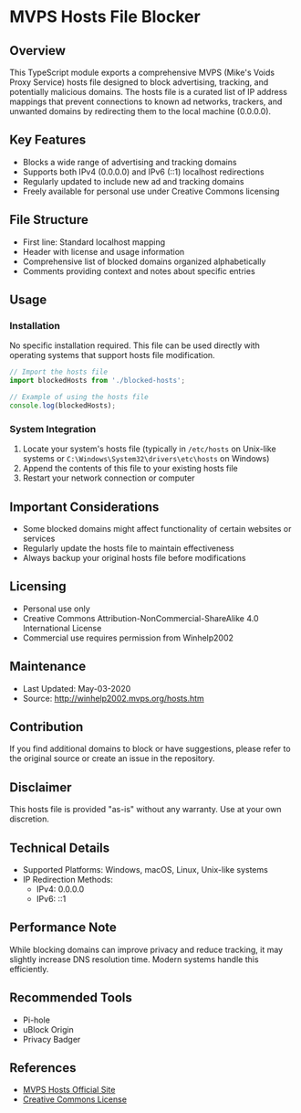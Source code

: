 # MVPS Hosts File Blocker

## Overview

This TypeScript module exports a comprehensive MVPS (Mike's Voids Proxy Service) hosts file designed to block advertising, tracking, and potentially malicious domains. The hosts file is a curated list of IP address mappings that prevent connections to known ad networks, trackers, and unwanted domains by redirecting them to the local machine (0.0.0.0).

## Key Features

- Blocks a wide range of advertising and tracking domains
- Supports both IPv4 (0.0.0.0) and IPv6 (::1) localhost redirections
- Regularly updated to include new ad and tracking domains
- Freely available for personal use under Creative Commons licensing

## File Structure

- First line: Standard localhost mapping
- Header with license and usage information
- Comprehensive list of blocked domains organized alphabetically
- Comments providing context and notes about specific entries

## Usage

### Installation

No specific installation required. This file can be used directly with operating systems that support hosts file modification.

```typescript
// Import the hosts file
import blockedHosts from './blocked-hosts';

// Example of using the hosts file
console.log(blockedHosts);
```

### System Integration

1. Locate your system's hosts file (typically in `/etc/hosts` on Unix-like systems or `C:\Windows\System32\drivers\etc\hosts` on Windows)
2. Append the contents of this file to your existing hosts file
3. Restart your network connection or computer

## Important Considerations

- Some blocked domains might affect functionality of certain websites or services
- Regularly update the hosts file to maintain effectiveness
- Always backup your original hosts file before modifications

## Licensing

- Personal use only
- Creative Commons Attribution-NonCommercial-ShareAlike 4.0 International License
- Commercial use requires permission from Winhelp2002

## Maintenance

- Last Updated: May-03-2020
- Source: http://winhelp2002.mvps.org/hosts.htm

## Contribution

If you find additional domains to block or have suggestions, please refer to the original source or create an issue in the repository.

## Disclaimer

This hosts file is provided "as-is" without any warranty. Use at your own discretion.

## Technical Details

- Supported Platforms: Windows, macOS, Linux, Unix-like systems
- IP Redirection Methods:
  - IPv4: 0.0.0.0
  - IPv6: ::1

## Performance Note

While blocking domains can improve privacy and reduce tracking, it may slightly increase DNS resolution time. Modern systems handle this efficiently.

## Recommended Tools

- Pi-hole
- uBlock Origin
- Privacy Badger

## References

- [MVPS Hosts Official Site](http://winhelp2002.mvps.org/hosts.htm)
- [Creative Commons License](https://creativecommons.org/licenses/by-nc-sa/4.0/)